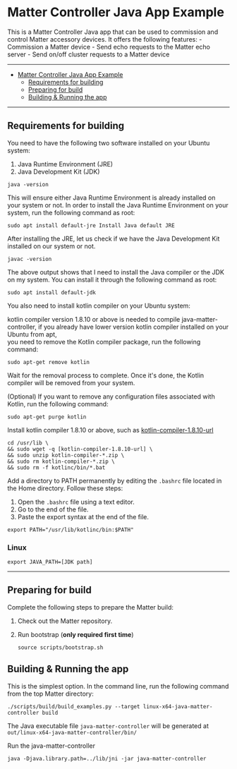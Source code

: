﻿# Matter Controller Java App Example

This is a Matter Controller Java app that can be used to commission and control
Matter accessory devices. It offers the following features: - Commission a
Matter device - Send echo requests to the Matter echo server - Send on/off
cluster requests to a Matter device

<hr>

-   [Matter Controller Java App Example](#matter-controller-java-app-example)
    -   [Requirements for building](#requirements-for-building)
    -   [Preparing for build](#preparing-for-build)
    -   [Building & Running the app](#building--running-the-app)

<hr>

## Requirements for building

You need to have the following two software installed on your Ubuntu system:

1. Java Runtime Environment (JRE)
2. Java Development Kit (JDK)

```shell
java -version
```

This will ensure either Java Runtime Environment is already installed on your
system or not. In order to install the Java Runtime Environment on your system,
run the following command as root:

```
sudo apt install default-jre Install Java default JRE
```

After installing the JRE, let us check if we have the Java Development Kit
installed on our system or not.

```shell
javac -version
```

The above output shows that I need to install the Java compiler or the JDK on my
system. You can install it through the following command as root:

```shell
sudo apt install default-jdk
```

You also need to install kotlin compiler on your Ubuntu system:

kotlin compiler version 1.8.10 or above is needed to compile
java-matter-controller, if you already have lower version kotlin compiler
installed on your Ubuntu from apt,  
you need to remove the Kotlin compiler package, run the following command:

```shell
sudo apt-get remove kotlin
```

Wait for the removal process to complete. Once it's done, the Kotlin compiler
will be removed from your system.

(Optional) If you want to remove any configuration files associated with Kotlin,
run the following command:

```shell
sudo apt-get purge kotlin
```

Install kotlin compiler 1.8.10 or above, such as
[kotlin-compiler-1.8.10-url](https://github.com/JetBrains/kotlin/releases/download/v1.8.10/kotlin-compiler-1.8.10.zip)

```shell
cd /usr/lib \
&& sudo wget -q [kotlin-compiler-1.8.10-url] \
&& sudo unzip kotlin-compiler-*.zip \
&& sudo rm kotlin-compiler-*.zip \
&& sudo rm -f kotlinc/bin/*.bat
```

Add a directory to PATH permanently by editing the `.bashrc` file located in the
Home directory. Follow these steps:

1. Open the `.bashrc` file using a text editor.
2. Go to the end of the file.
3. Paste the export syntax at the end of the file.

```shell
export PATH="/usr/lib/kotlinc/bin:$PATH"
```

### Linux

```shell
export JAVA_PATH=[JDK path]
```

<hr>

## Preparing for build

Complete the following steps to prepare the Matter build:

1. Check out the Matter repository.

2. Run bootstrap (**only required first time**)

    ```shell
    source scripts/bootstrap.sh
    ```

## Building & Running the app

This is the simplest option. In the command line, run the following command from
the top Matter directory:

```shell
./scripts/build/build_examples.py --target linux-x64-java-matter-controller build
```

The Java executable file `java-matter-controller` will be generated at
`out/linux-x64-java-matter-controller/bin/`

Run the java-matter-controller

```shell
java -Djava.library.path=../lib/jni -jar java-matter-controller
```
